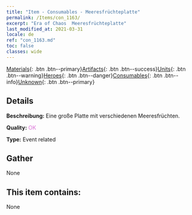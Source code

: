 ```yaml
---
title: "Item - Consumables - Meeresfrüchteplatte"
permalink: /Items/con_1163/
excerpt: "Era of Chaos  Meeresfrüchteplatte"
last_modified_at: 2021-03-31
locale: de
ref: "con_1163.md"
toc: false
classes: wide
---
```

 [Materials](/de/Items/){: .btn .btn--primary}[Artifacts](/de/Items/Artifacts/){: .btn .btn--success}[Units](/de/Items/Units/){: .btn .btn--warning}[Heroes](/de/Items/Heroes/){: .btn .btn--danger}[Consumables](/de/Items/Consumables/){: .btn .btn--info}[Unknown](/de/Items/Unknown/){: .btn .btn--primary}

## Details
 **Beschreibung:** Eine große Platte mit verschiedenen Meeresfrüchten.

 **Quality:** <span style="color: #DA70D6">OK</span>

 **Type:** Event related

## Gather

  None

## This item contains:

  None

